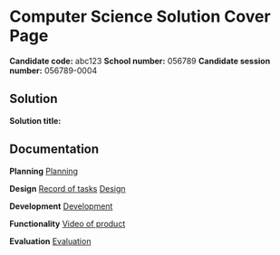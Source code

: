 Computer Science Solution Cover Page
====================================

**Candidate code:** abc123
**School number:** 056789
**Candidate session number:** 056789-0004

Solution
--------

**Solution title:** 


Documentation
-------------

**Planning**
  [Planning](./Crit_A_Planning.md)

**Design**
  [Record of tasks](./Crit_B_Record_of_tasks.md)
  [Design](./Crit_B_Design.md)

**Development**
  [Development](./Crit_C_Development.md)

**Functionality**
  [Video of product](./Crit_D_Video.mp4)

**Evaluation**
  [Evaluation](./Crit_E_Evaluation.md)

